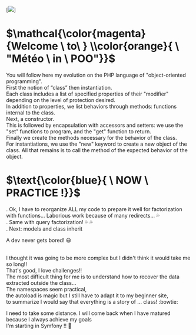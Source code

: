 [![](https://img.shields.io/badge/POO-yellow?style=for-the-badge)]

# $\mathcal{\color{magenta}{Welcome \ to\ } \\color{orange}{ \ "Météo \ in \ POO"}}$<br>
You will follow here my evolution on the PHP language of "object-oriented programming".<br>
First the notion of “class” then instantiation.<br>
Each class includes a list of specified properties of their "modifier" depending on the level of protection desired.<br>
In addition to properties, we list behaviors through methods: functions internal to the class.<br>
Next, a constructor.<br>
This is followed by encapsulation with accessors and setters: we use the "set" functions to program, and the "get" function to return.<br>
Finally we create the methods necessary for the behavior of the class.<br>
For instantiations, we use the "new" keyword to create a new object of the class. All that remains is to call the method of the expected behavior of the object.<br>

# $\text{\color{blue}{ \ NOW \ PRACTICE !}}$<br>
 . Ok, I have to reorganize ALL my code to prepare it well for factorization with functions... Laborious work because of many redirects... 💦<br>
 . Same with query factorization! 💦 💦 <br>
 . Next: models and class inherit <br>
 
A dev never gets bored! :laughing:<br><br>

I thought it was going to be more complex but I didn't think it would take me so long!!<br>
That's good, I love challenges!!<br>
The most difficult thing for me is to understand how to recover the data extracted outside the class...<br>
The namespaces seem practical,<br>
the autoload is magic but I still have to adapt it to my beginner site,<br>
to summarize I would say that everything is a story of ... class! :bowtie: <br>

I need to take some distance. I will come back when I have matured because I always achieve my goals <br>
I'm starting in Symfony !! :violin: <br>
